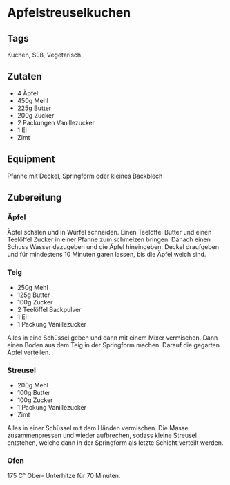 # Apfelstreuselkuchen

## Tags

Kuchen, Süß, Vegetarisch

## Zutaten

- 4 Äpfel
- 450g Mehl
- 225g Butter
- 200g Zucker
- 2 Packungen Vanillezucker
- 1 Ei
- Zimt

## Equipment

Pfanne mit Deckel, Springform oder kleines Backblech

## Zubereitung

### Äpfel

Äpfel schälen und in Würfel schneiden.
Einen Teelöffel Butter und einen Teelöffel Zucker in einer Pfanne zum schmelzen bringen.
Danach einen Schuss Wasser dazugeben und die Äpfel hineingeben.
Deckel draufgeben und für mindestens 10 Minuten garen lassen, bis die Äpfel weich sind.

### Teig

- 250g Mehl
- 125g Butter
- 100g Zucker
- 2 Teelöffel Backpulver
- 1 Ei
- 1 Packung Vanillezucker

Alles in eine Schüssel geben und dann mit einem Mixer vermischen.
Dann einen Boden aus dem Teig in der Springform machen.
Darauf die gegarten Äpfel verteilen.

### Streusel

- 200g Mehl
- 100g Butter
- 100g Zucker
- 1 Packung Vanillezucker
- Zimt

Alles in einer Schüssel mit dem Händen vermischen.
Die Masse zusammenpressen und wieder aufbrechen,
sodass kleine Streusel entstehen,
welche dann in der Springform als letzte Schicht verteilt werden.

### Ofen

175 C° Ober- Unterhitze für 70 Minuten.